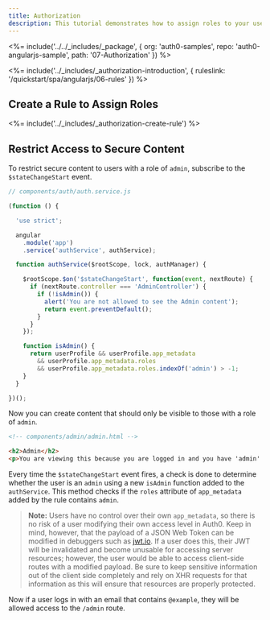 ```yaml
---
title: Authorization
description: This tutorial demonstrates how to assign roles to your users, and use those claims to authorize or deny a user to access secure content in the app
---
```


<%= include('../../_includes/_package', {
  org: 'auth0-samples',
  repo: 'auth0-angularjs-sample',
  path: '07-Authorization'
}) %>

<%= include('../_includes/_authorization-introduction', { ruleslink: '/quickstart/spa/angularjs/06-rules' }) %>

## Create a Rule to Assign Roles

<%= include('../_includes/_authorization-create-rule') %>

## Restrict Access to Secure Content

To restrict secure content to users with a role of `admin`, subscribe to the `$stateChangeStart` event.

```js
// components/auth/auth.service.js

(function () {

  'use strict';

  angular
    .module('app')
    .service('authService', authService);

  function authService($rootScope, lock, authManager) {

    $rootScope.$on('$stateChangeStart', function(event, nextRoute) {
      if (nextRoute.controller === 'AdminController') {
        if (!isAdmin()) {
          alert('You are not allowed to see the Admin content');
          return event.preventDefault();
        }
      }
    });

    function isAdmin() {
      return userProfile && userProfile.app_metadata
        && userProfile.app_metadata.roles
        && userProfile.app_metadata.roles.indexOf('admin') > -1;
    }
  }

})();
```

Now you can create content that should only be visible to those with a role of `admin`.

```html
<!-- components/admin/admin.html -->

<h2>Admin</h2>
<p>You are viewing this because you are logged in and you have 'admin' role</p>
```

Every time the `$stateChangeStart` event fires, a check is done to determine whether the user is an `admin` using a new `isAdmin` function added to the `authService`. This method checks if the `roles` attribute of `app_metadata` added by the rule contains `admin`.


> **Note:** Users have no control over their own `app_metadata`, so there is no risk of a user modifying their own access level in Auth0. Keep in mind, however, that the payload of a JSON Web Token can be modified in debuggers such as [jwt.io](https://jwt.io). If a user does this, their JWT will be invalidated and become unusable for accessing server resources; however, the user would be able to access client-side routes with a modified payload. Be sure to keep sensitive information out of the client side completely and rely on XHR requests for that information as this will ensure that resources are properly protected.

Now if a user logs in with an email that contains `@example`, they will be allowed access to the `/admin` route.
